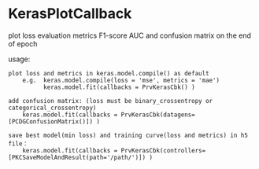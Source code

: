# KerasPlotCallback
plot loss evaluation metrics F1-score AUC and confusion matrix on the end of epoch


usage:

    plot loss and metrics in keras.model.compile() as default
        e.g.  keras.model.compile(loss = 'mse', metrics = 'mae')
              keras.model.fit(callbacks = PrvKerasCbk() )
    
    add confusion matrix: (loss must be binary_crossentropy or categorical_crossentropy)
        keras.model.fit(callbacks = PrvKerasCbk(datagens=[PCDGConfusionMatrix()]) )
        
    save best model(min loss) and training curve(loss and metrics) in h5 file：
        keras.model.fit(callbacks = PrvKerasCbk(controllers=[PKCSaveModelAndResult(path='/path/')]) )
